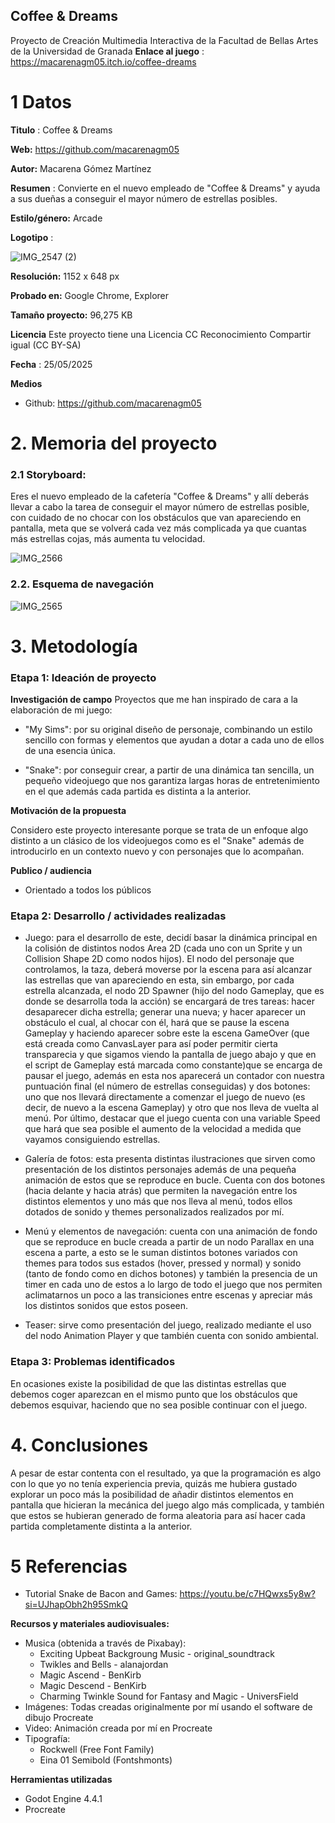 ## Coffee & Dreams

Proyecto de Creación Multimedia Interactiva de la  Facultad de Bellas Artes de la Universidad de Granada
**Enlace al juego** : https://macarenagm05.itch.io/coffee-dreams



# 1 Datos 



**Titulo** : Coffee & Dreams

**Web:**  https://github.com/macarenagm05

**Autor:**  Macarena Gómez Martínez

**Resumen** : Convierte en el nuevo empleado de "Coffee &  Dreams" y ayuda a sus dueñas a conseguir el mayor número de estrellas posibles.

**Estilo/género:**  Arcade

**Logotipo** : 

![IMG_2547 (2)](https://github.com/user-attachments/assets/60a0eb7f-c4b0-41fd-ac06-f42b9af2296d)



**Resolución:** 1152 x 648 px

**Probado en:**  Google Chrome, Explorer

**Tamaño proyecto:** 96,275 KB

**Licencia** Este proyecto tiene una Licencia CC Reconocimiento Compartir igual (CC BY-SA)

**Fecha** : 25/05/2025

**Medios** 

- Github:  https://github.com/macarenagm05





# 2. Memoria del proyecto 

### 2.1 Storyboard: 

Eres el nuevo empleado de la cafetería "Coffee & Dreams" y allí deberás llevar a cabo la tarea de conseguir el mayor número de estrellas posible, con cuidado de no chocar con los obstáculos que van apareciendo en pantalla, meta que se volverá cada vez más complicada ya que cuantas más estrellas cojas, más aumenta tu velocidad.

![IMG_2566](https://github.com/user-attachments/assets/621a0ed5-c9a6-467b-9554-ad01fae8fb3b)




### 2.2. Esquema de navegación 

![IMG_2565](https://github.com/user-attachments/assets/bf9be4e2-d104-4c0b-87b2-393a557a5c7c)











# 3. Metodología





### Etapa 1: Ideación de proyecto

**Investigación de campo** 
Proyectos que me han inspirado de cara a la elaboración de mi juego:
- "My Sims": por su original diseño de personaje, combinando un estilo sencillo con formas y elementos que ayudan a dotar a cada uno de ellos de una esencia única.

-  "Snake": por conseguir crear, a partir de una dinámica tan sencilla, un pequeño videojuego que nos garantiza largas horas de entretenimiento en el que además cada partida es distinta a la anterior.


**Motivación de la propuesta** 

Considero este proyecto interesante porque se trata de un enfoque algo distinto a un clásico de los videojuegos como es el "Snake" además de introducirlo en un contexto nuevo y con personajes que lo acompañan.



**Publico / audiencia**

- Orientado a todos los públicos





### Etapa 2: Desarrollo / actividades realizadas

- Juego: para el desarrollo de este, decidí basar la dinámica principal en la colisión de distintos nodos Area 2D (cada uno con un Sprite y un Collision Shape 2D como nodos hijos). El nodo del personaje que controlamos, la taza, deberá moverse por la escena para así alcanzar las estrellas que van apareciendo en esta, sin embargo, por cada estrella alcanzada, el nodo 2D Spawner (hijo del nodo Gameplay, que es donde se desarrolla toda la acción)  se encargará de tres tareas: hacer desaparecer dicha estrella; generar una nueva; y hacer aparecer un obstáculo el cual, al chocar con él, hará que se pause la escena Gameplay y haciendo aparecer sobre este la escena GameOver (que está creada como CanvasLayer para así poder permitir cierta transparecia y que sigamos viendo la pantalla de juego abajo y que en el script de Gameplay está marcada como constante)que se encarga de pausar el juego, además en esta nos aparecerá un contador con nuestra puntuación final (el número de estrellas conseguidas) y dos botones: uno que nos llevará directamente a comenzar el juego de nuevo (es decir, de nuevo a la escena Gameplay) y otro que nos lleva de vuelta al menú. Por último, destacar que el juego cuenta con una variable Speed que hará que sea posible el aumento de la velocidad a medida que vayamos consiguiendo estrellas.

- Galería de fotos: esta presenta distintas ilustraciones que sirven como presentación de los distintos personajes además de una pequeña animación de estos que se reproduce en bucle. Cuenta con dos botones (hacia delante y hacia atrás) que permiten la navegación entre los distintos elementos y uno más que nos lleva al menú, todos ellos dotados de sonido y themes personalizados realizados por mí.

- Menú y elementos de navegación: cuenta con una animación de fondo que se reproduce en bucle creada a partir de un nodo Parallax en una escena a parte, a esto se le suman distintos botones variados con themes para todos sus estados (hover, pressed y normal) y sonido (tanto de fondo como en dichos botones) y también la presencia de un timer en cada uno de estos a lo largo de todo el juego que nos permiten aclimatarnos un poco a las transiciones entre escenas y apreciar más los distintos sonidos que estos poseen.

- Teaser: sirve como presentación del juego, realizado mediante el uso del nodo Animation Player y que también cuenta con sonido ambiental.

### Etapa 3: Problemas identificados

En ocasiones existe la posibilidad de que las distintas estrellas que debemos coger aparezcan en el mismo punto que los obstáculos que debemos esquivar, haciendo que no sea posible continuar con el juego.



# 4. Conclusiones 

A pesar de estar contenta con el resultado, ya que la programación es algo con lo que yo no tenía experiencia previa, quizás me hubiera gustado explorar un poco más la posibilidad de añadir distintos elementos en pantalla que hicieran la mecánica del juego algo más complicada, y también que estos se hubieran generado de forma aleatoria para así hacer cada partida completamente distinta a la anterior.


# 5 Referencias 

* Tutorial Snake de Bacon and Games: https://youtu.be/c7HQwxs5y8w?si=UJhapObh2h95SmkQ
	

**Recursos y materiales audiovisuales:**

* Musica (obtenida a través de Pixabay):  
	* Exciting Upbeat Backgroung Music - original_soundtrack
	* Twikles and Bells - alanajordan
	* Magic Ascend - BenKirb
	* Magic Descend - BenKirb
	* Charming Twinkle Sound for Fantasy and Magic - UniversField
* Imágenes:  Todas creadas originalmente por mí usando el software de dibujo Procreate
* Video: Animación creada por mí en Procreate
* Tipografía: 
	*	Rockwell (Free Font Family)
	*	Eina 01 Semibold  (Fontshmonts)

**Herramientas utilizadas**

- Godot Engine 4.4.1
- Procreate


